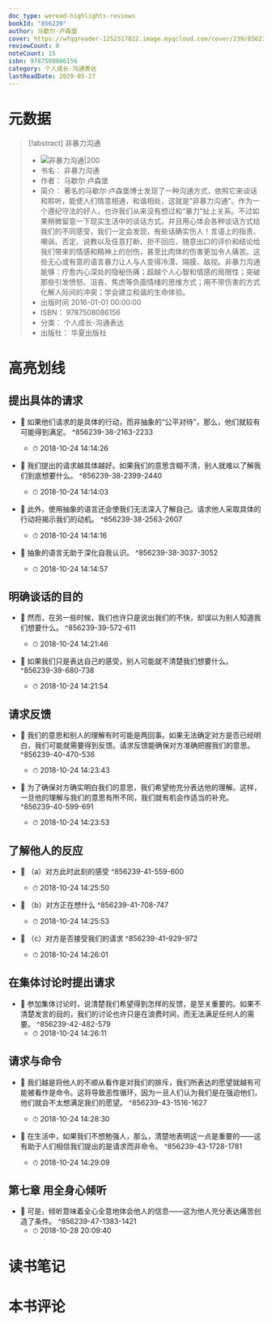 ```yaml
---
doc_type: weread-highlights-reviews
bookId: "856239"
author: 马歇尔·卢森堡
cover: https://wfqqreader-1252317822.image.myqcloud.com/cover/239/856239/t7_856239.jpg
reviewCount: 0
noteCount: 15
isbn: 9787508086156
category: 个人成长-沟通表达
lastReadDate: 2020-05-27
---
```

# 元数据
> [!abstract] 非暴力沟通
> - ![ 非暴力沟通|200](https://wfqqreader-1252317822.image.myqcloud.com/cover/239/856239/t7_856239.jpg)
> - 书名： 非暴力沟通
> - 作者： 马歇尔·卢森堡
> - 简介： 著名的马歇尔·卢森堡博士发现了一种沟通方式，依照它来谈话和聆听，能使人们情意相通，和谐相处，这就是“非暴力沟通”。作为一个遵纪守法的好人，也许我们从来没有想过和“暴力”扯上关系。不过如果稍微留意一下现实生活中的谈话方式，并且用心体会各种谈话方式给我们的不同感受，我们一定会发现，有些话确实伤人！言语上的指责、嘲讽、否定、说教以及任意打断、拒不回应、随意出口的评价和结论给我们带来的情感和精神上的创伤，甚至比肉体的伤害更加令人痛苦。这些无心或有意的语言暴力让人与人变得冷漠、隔膜、敌视。非暴力沟通能够：疗愈内心深处的隐秘伤痛；超越个人心智和情感的局限性；突破那些引发愤怒、沮丧、焦虑等负面情绪的思维方式；用不带伤害的方式化解人际间的冲突；学会建立和谐的生命体验。
> - 出版时间 2016-01-01 00:00:00
> - ISBN： 9787508086156
> - 分类： 个人成长-沟通表达
> - 出版社： 华夏出版社

# 高亮划线

## 提出具体的请求


- 📌 如果他们请求的是具体的行动，而非抽象的“公平对待”，那么，他们就较有可能得到满足。 ^856239-38-2163-2233
    - ⏱ 2018-10-24 14:14:26 

- 📌 我们提出的请求越具体越好。如果我们的意思含糊不清，别人就难以了解我们到底想要什么。 ^856239-38-2399-2440
    - ⏱ 2018-10-24 14:14:03 

- 📌 此外，使用抽象的语言还会使我们无法深入了解自己。请求他人采取具体的行动将揭示我们的动机。 ^856239-38-2563-2607
    - ⏱ 2018-10-24 14:14:16 

- 📌 抽象的语言无助于深化自我认识。 ^856239-38-3037-3052
    - ⏱ 2018-10-24 14:14:57 
## 明确谈话的目的


- 📌 然而，在另一些时候，我们也许只是说出我们的不快，却误以为别人知道我们想要什么。 ^856239-39-572-611
    - ⏱ 2018-10-24 14:21:46 

- 📌 如果我们只是表达自己的感受，别人可能就不清楚我们想要什么。 ^856239-39-680-738
    - ⏱ 2018-10-24 14:21:54 
## 请求反馈


- 📌 我们的意思和别人的理解有时可能是两回事。如果无法确定对方是否已经明白，我们可能就需要得到反馈。请求反馈能确保对方准确把握我们的意思。 ^856239-40-470-536
    - ⏱ 2018-10-24 14:23:43 

- 📌 为了确保对方确实明白我们的意思，我们希望他充分表达他的理解。这样，一旦他的理解与我们的意思有所不同，我们就有机会作适当的补充。 ^856239-40-599-691
    - ⏱ 2018-10-24 14:23:53 
## 了解他人的反应


- 📌 （a）对方此时此刻的感受 ^856239-41-559-600
    - ⏱ 2018-10-24 14:25:50 

- 📌 （b）对方正在想什么 ^856239-41-708-747
    - ⏱ 2018-10-24 14:25:53 

- 📌 （c）对方是否接受我们的请求 ^856239-41-929-972
    - ⏱ 2018-10-24 14:26:01 
## 在集体讨论时提出请求


- 📌 参加集体讨论时，说清楚我们希望得到怎样的反馈，是至关重要的。如果不清楚发言的目的，我们的讨论也许只是在浪费时间，而无法满足任何人的需要。 ^856239-42-482-579
    - ⏱ 2018-10-24 14:26:11 
## 请求与命令


- 📌 我们越是将他人的不顺从看作是对我们的排斥，我们所表达的愿望就越有可能被看作是命令。这将导致恶性循环，因为一旦人们认为我们是在强迫他们，他们就会不太想满足我们的愿望。 ^856239-43-1516-1627
    - ⏱ 2018-10-24 14:28:30 

- 📌 在生活中，如果我们不想勉强人，那么，清楚地表明这一点是重要的——这有助于人们相信我们提出的是请求而非命令。 ^856239-43-1728-1781
    - ⏱ 2018-10-24 14:29:09 
## 第七章 用全身心倾听


- 📌 可是，倾听意味着全心全意地体会他人的信息——这为他人充分表达痛苦创造了条件。 ^856239-47-1383-1421
    - ⏱ 2018-10-28 20:09:40 
# 读书笔记

# 本书评论
